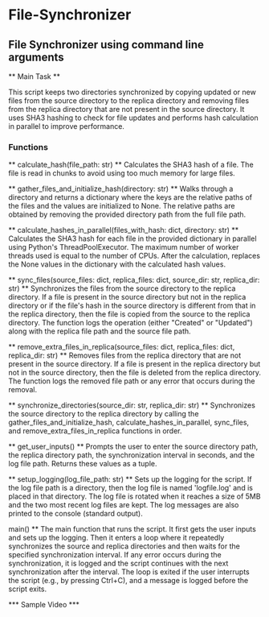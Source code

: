 # File-Synchronizer

## File Synchronizer using command line arguments

** Main Task **

This script keeps two directories synchronized by copying updated or new files from the source directory to the replica directory and removing files from the replica directory that are not present in the source directory. It uses SHA3 hashing to check for file updates and performs hash calculation in parallel to improve performance.

### Functions

** calculate_hash(file_path: str) **
Calculates the SHA3 hash of a file. The file is read in chunks to avoid using too much memory for large files.

** gather_files_and_initialize_hash(directory: str) **
Walks through a directory and returns a dictionary where the keys are the relative paths of the files and the values are initialized to None. The relative paths are obtained by removing the provided directory path from the full file path.

** calculate_hashes_in_parallel(files_with_hash: dict, directory: str) **
Calculates the SHA3 hash for each file in the provided dictionary in parallel using Python's ThreadPoolExecutor. The maximum number of worker threads used is equal to the number of CPUs. After the calculation, replaces the None values in the dictionary with the calculated hash values.

** sync_files(source_files: dict, replica_files: dict, source_dir: str, replica_dir: str) **
Synchronizes the files from the source directory to the replica directory. If a file is present in the source directory but not in the replica directory or if the file's hash in the source directory is different from that in the replica directory, then the file is copied from the source to the replica directory. The function logs the operation (either "Created" or "Updated") along with the replica file path and the source file path.

** remove_extra_files_in_replica(source_files: dict, replica_files: dict, replica_dir: str) **
Removes files from the replica directory that are not present in the source directory. If a file is present in the replica directory but not in the source directory, then the file is deleted from the replica directory. The function logs the removed file path or any error that occurs during the removal.

** synchronize_directories(source_dir: str, replica_dir: str) **
Synchronizes the source directory to the replica directory by calling the gather_files_and_initialize_hash, calculate_hashes_in_parallel, sync_files, and remove_extra_files_in_replica functions in order.

** get_user_inputs() **
Prompts the user to enter the source directory path, the replica directory path, the synchronization interval in seconds, and the log file path. Returns these values as a tuple.

** setup_logging(log_file_path: str) **
Sets up the logging for the script. If the log file path is a directory, then the log file is named 'logfile.log' and is placed in that directory. The log file is rotated when it reaches a size of 5MB and the two most recent log files are kept. The log messages are also printed to the console (standard output).

main() **
The main function that runs the script. It first gets the user inputs and sets up the logging. Then it enters a loop where it repeatedly synchronizes the source and replica directories and then waits for the specified synchronization interval. If any error occurs during the synchronization, it is logged and the script continues with the next synchronization after the interval. The loop is exited if the user interrupts the script (e.g., by pressing Ctrl+C), and a message is logged before the script exits.

*** Sample Video ***


